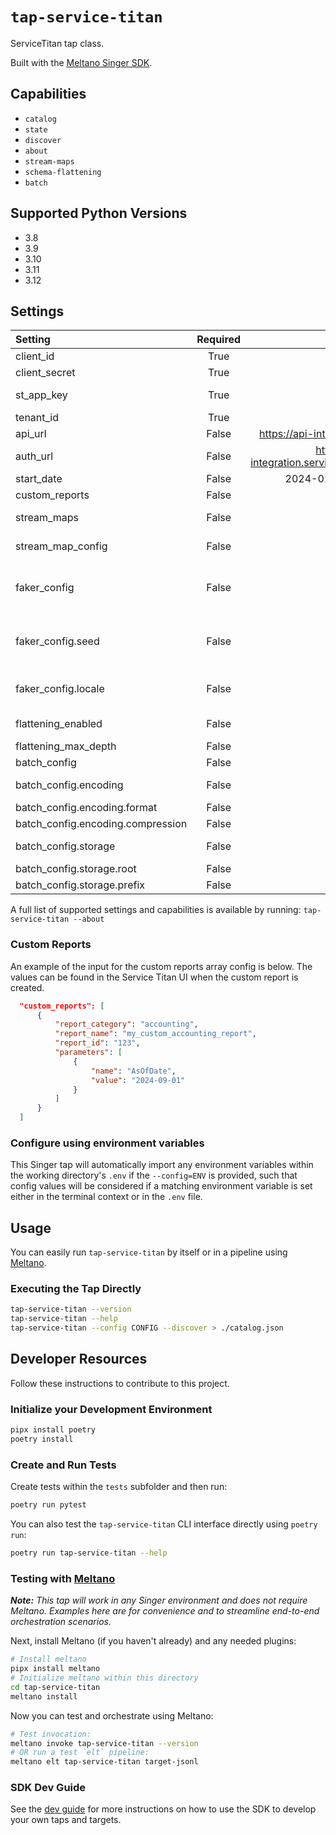 # `tap-service-titan`

ServiceTitan tap class.

Built with the [Meltano Singer SDK](https://sdk.meltano.com).

## Capabilities

* `catalog`
* `state`
* `discover`
* `about`
* `stream-maps`
* `schema-flattening`
* `batch`

## Supported Python Versions

* 3.8
* 3.9
* 3.10
* 3.11
* 3.12

## Settings

| Setting | Required | Default | Description |
|:--------|:--------:|:-------:|:------------|
| client_id | True     | None    | The client ID to use in authenticating. |
| client_secret | True     | None    | The client secret to use in authenticating. |
| st_app_key | True     | None    | The app key for the Service Titan app used to authenticate. |
| tenant_id | True     | None    | Tenant ID to pull records for. |
| api_url | False    | https://api-integration.servicetitan.io | The url for the ServiceTitan API |
| auth_url | False    | https://auth-integration.servicetitan.io/connect/token | The url for the ServiceTitan OAuth API |
| start_date | False    | 2024-01-01T00:00:00Z | The start date for the records to pull. |
| custom_reports | False    | None    | Custom reports to extract. |
| stream_maps | False    | None    | Config object for stream maps capability. For more information check out [Stream Maps](https://sdk.meltano.com/en/latest/stream_maps.html). |
| stream_map_config | False    | None    | User-defined config values to be used within map expressions. |
| faker_config | False    | None    | Config for the [`Faker`](https://faker.readthedocs.io/en/master/) instance variable `fake` used within map expressions. Only applicable if the plugin specifies `faker` as an addtional dependency (through the `singer-sdk` `faker` extra or directly). |
| faker_config.seed | False    | None    | Value to seed the Faker generator for deterministic output: https://faker.readthedocs.io/en/master/#seeding-the-generator |
| faker_config.locale | False    | None    | One or more LCID locale strings to produce localized output for: https://faker.readthedocs.io/en/master/#localization |
| flattening_enabled | False    | None    | 'True' to enable schema flattening and automatically expand nested properties. |
| flattening_max_depth | False    | None    | The max depth to flatten schemas. |
| batch_config | False    | None    |             |
| batch_config.encoding | False    | None    | Specifies the format and compression of the batch files. |
| batch_config.encoding.format | False    | None    | Format to use for batch files. |
| batch_config.encoding.compression | False    | None    | Compression format to use for batch files. |
| batch_config.storage | False    | None    | Defines the storage layer to use when writing batch files |
| batch_config.storage.root | False    | None    | Root path to use when writing batch files. |
| batch_config.storage.prefix | False    | None    | Prefix to use when writing batch files. |

A full list of supported settings and capabilities is available by running: `tap-service-titan --about`

### Custom Reports

An example of the input for the custom reports array config is below.
The values can be found in the Service Titan UI when the custom report is created.

```json
  "custom_reports": [
      {
          "report_category": "accounting",
          "report_name": "my_custom_accounting_report",
          "report_id": "123",
          "parameters": [
              {
                  "name": "AsOfDate",
                  "value": "2024-09-01"
              }
          ]
      }
  ]
```

### Configure using environment variables

This Singer tap will automatically import any environment variables within the working directory's
`.env` if the `--config=ENV` is provided, such that config values will be considered if a matching
environment variable is set either in the terminal context or in the `.env` file.

## Usage

You can easily run `tap-service-titan` by itself or in a pipeline using [Meltano](https://meltano.com/).

### Executing the Tap Directly

```bash
tap-service-titan --version
tap-service-titan --help
tap-service-titan --config CONFIG --discover > ./catalog.json
```

## Developer Resources

Follow these instructions to contribute to this project.

### Initialize your Development Environment

```bash
pipx install poetry
poetry install
```

### Create and Run Tests

Create tests within the `tests` subfolder and
  then run:

```bash
poetry run pytest
```

You can also test the `tap-service-titan` CLI interface directly using `poetry run`:

```bash
poetry run tap-service-titan --help
```

### Testing with [Meltano](https://www.meltano.com)

_**Note:** This tap will work in any Singer environment and does not require Meltano.
Examples here are for convenience and to streamline end-to-end orchestration scenarios._

Next, install Meltano (if you haven't already) and any needed plugins:

```bash
# Install meltano
pipx install meltano
# Initialize meltano within this directory
cd tap-service-titan
meltano install
```

Now you can test and orchestrate using Meltano:

```bash
# Test invocation:
meltano invoke tap-service-titan --version
# OR run a test `elt` pipeline:
meltano elt tap-service-titan target-jsonl
```

### SDK Dev Guide

See the [dev guide](https://sdk.meltano.com/en/latest/dev_guide.html) for more instructions on how to use the SDK to
develop your own taps and targets.
